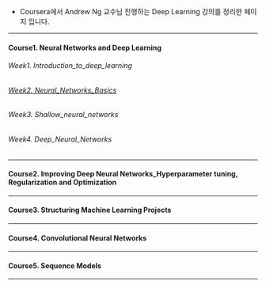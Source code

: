 - Coursera에서 Andrew Ng 교수님 진행하는 Deep Learning 강의를 정리한 페이지 입니다.

---
#### Course1. Neural Networks and Deep Learning
###### Week1. Introduction_to_deep_learning
######  <a href="https://rawgit.com/notyetend/DeepLearning_AndrewNg/master/notes/Course1Week2_Neural_Networks_Basics.html" target="_blank">Week2. Neural_Networks_Basics</a> 
###### Week3. Shallow_neural_networks      
###### Week4. Deep_Neural_Networks      

---

#### Course2. Improving Deep Neural Networks_Hyperparameter tuning, Regularization and Optimization
---
#### Course3. Structuring Machine Learning Projects
---
#### Course4. Convolutional Neural Networks
---
#### Course5. Sequence Models
---
